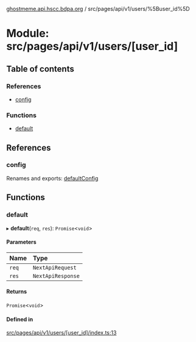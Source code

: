 [ghostmeme.api.hscc.bdpa.org][1] / src/pages/api/v1/users/%5Buser_id%5D

# Module: src/pages/api/v1/users/\[user_id]

## Table of contents

### References

- [config][2]

### Functions

- [default][3]

## References

### config

Renames and exports: [defaultConfig][4]

## Functions

### default

▸ **default**(`req`, `res`): `Promise`<`void`>

#### Parameters

| Name  | Type              |
| :---- | :---------------- |
| `req` | `NextApiRequest`  |
| `res` | `NextApiResponse` |

#### Returns

`Promise`<`void`>

#### Defined in

[src/pages/api/v1/users/\[user_id\]/index.ts:13][5]

[1]: ../README.md
[2]: src_pages_api_v1_users__user_id_.md#config
[3]: src_pages_api_v1_users__user_id_.md#default
[4]: src_backend_middleware.md#defaultconfig

[5]:
https://github.com/nhscc/ghostmeme.api.hscc.bdpa.org/blob/331c113/src/pages/api/v1/users/[user_id]/index.ts#L13
